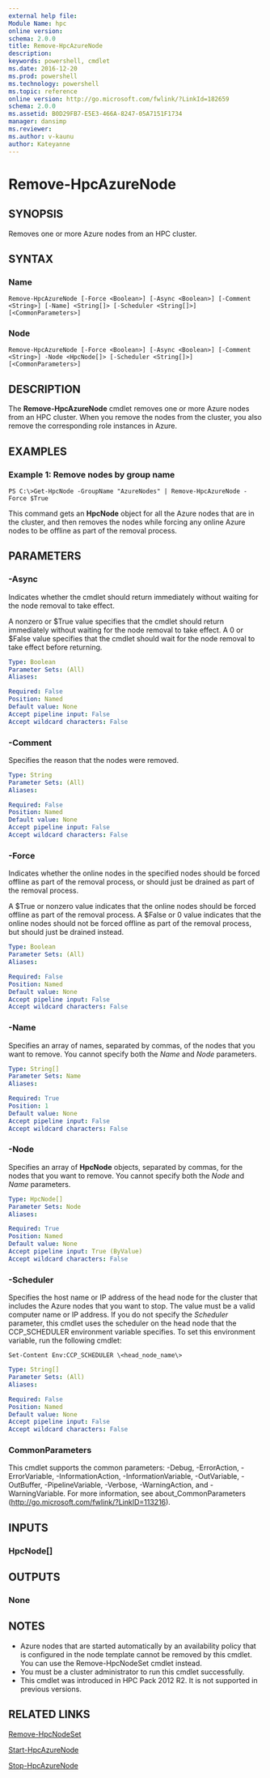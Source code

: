 ```yaml
---
external help file:
Module Name: hpc
online version:
schema: 2.0.0
title: Remove-HpcAzureNode
description:
keywords: powershell, cmdlet
ms.date: 2016-12-20
ms.prod: powershell
ms.technology: powershell
ms.topic: reference
online version: http://go.microsoft.com/fwlink/?LinkId=182659
schema: 2.0.0
ms.assetid: B0D29FB7-E5E3-466A-8247-05A7151F1734
manager: dansimp
ms.reviewer:
ms.author: v-kaunu
author: Kateyanne
---
```


# Remove-HpcAzureNode

## SYNOPSIS
Removes one or more Azure nodes from an HPC cluster.

## SYNTAX

### Name
```
Remove-HpcAzureNode [-Force <Boolean>] [-Async <Boolean>] [-Comment <String>] [-Name] <String[]> [-Scheduler <String[]>] [<CommonParameters>]
```

### Node
```
Remove-HpcAzureNode [-Force <Boolean>] [-Async <Boolean>] [-Comment <String>] -Node <HpcNode[]> [-Scheduler <String[]>] [<CommonParameters>]
```

## DESCRIPTION
The **Remove-HpcAzureNode** cmdlet removes one or more Azure nodes from an HPC cluster.
When you remove the nodes from the cluster, you also remove the corresponding role instances in Azure.

## EXAMPLES

### Example 1: Remove nodes by group name
```
PS C:\>Get-HpcNode -GroupName "AzureNodes" | Remove-HpcAzureNode -Force $True
```

This command gets an **HpcNode** object for all the Azure nodes that are in the cluster, and then removes the nodes while forcing any online Azure nodes to be offline as part of the removal process.

## PARAMETERS

### -Async
Indicates whether the cmdlet should return immediately without waiting for the node removal to take effect.

A nonzero or $True value specifies that the cmdlet should return immediately without waiting for the node removal to take effect.
A 0 or $False value specifies that the cmdlet should wait for the node removal to take effect before returning.

```yaml
Type: Boolean
Parameter Sets: (All)
Aliases:

Required: False
Position: Named
Default value: None
Accept pipeline input: False
Accept wildcard characters: False
```

### -Comment
Specifies the reason that the nodes were removed.

```yaml
Type: String
Parameter Sets: (All)
Aliases:

Required: False
Position: Named
Default value: None
Accept pipeline input: False
Accept wildcard characters: False
```

### -Force
Indicates whether the online nodes in the specified nodes should be forced offline as part of the removal process, or should just be drained as part of the removal process.

A $True or nonzero value indicates that the online nodes should be forced offline as part of the removal process.
A $False or 0 value indicates that the online nodes should not be forced offline as part of the removal process, but should just be drained instead.

```yaml
Type: Boolean
Parameter Sets: (All)
Aliases:

Required: False
Position: Named
Default value: None
Accept pipeline input: False
Accept wildcard characters: False
```

### -Name
Specifies an array of names, separated by commas, of the nodes that you want to remove.
You cannot specify both the *Name* and *Node* parameters.

```yaml
Type: String[]
Parameter Sets: Name
Aliases:

Required: True
Position: 1
Default value: None
Accept pipeline input: False
Accept wildcard characters: False
```

### -Node
Specifies an array of **HpcNode** objects, separated by commas, for the nodes that you want to remove.
You cannot specify both the *Node* and *Name* parameters.

```yaml
Type: HpcNode[]
Parameter Sets: Node
Aliases:

Required: True
Position: Named
Default value: None
Accept pipeline input: True (ByValue)
Accept wildcard characters: False
```

### -Scheduler
Specifies the host name or IP address of the head node for the cluster that includes the Azure nodes that you want to stop.
The value must be a valid computer name or IP address.
If you do not specify the *Scheduler* parameter, this cmdlet uses the scheduler on the head node that the CCP_SCHEDULER environment variable specifies.
To set this environment variable, run the following cmdlet:

`Set-Content Env:CCP_SCHEDULER \<head_node_name\>`

```yaml
Type: String[]
Parameter Sets: (All)
Aliases:

Required: False
Position: Named
Default value: None
Accept pipeline input: False
Accept wildcard characters: False
```

### CommonParameters
This cmdlet supports the common parameters: -Debug, -ErrorAction, -ErrorVariable, -InformationAction, -InformationVariable, -OutVariable, -OutBuffer, -PipelineVariable, -Verbose, -WarningAction, and -WarningVariable. For more information, see about_CommonParameters (http://go.microsoft.com/fwlink/?LinkID=113216).

## INPUTS

### HpcNode[]

## OUTPUTS

### None

## NOTES
* Azure nodes that are started automatically by an availability policy that is configured in the node template cannot be removed by this cmdlet. You can use the Remove-HpcNodeSet cmdlet instead.
* You must be a cluster administrator to run this cmdlet successfully.
* This cmdlet was introduced in HPC Pack 2012 R2. It is not supported in previous versions.

## RELATED LINKS

[Remove-HpcNodeSet](./Remove-HpcNodeSet.md)

[Start-HpcAzureNode](./Start-HpcAzureNode.md)

[Stop-HpcAzureNode](./Stop-HpcAzureNode.md)
